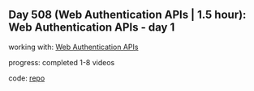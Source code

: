 ## Day 508 (Web Authentication APIs | 1.5 hour): Web Authentication APIs - day 1

working with: [Web Authentication APIs](https://frontendmasters.com/courses/web-auth-apis/)

progress: completed 1-8 videos

code: [repo](https://github.com/alexvyber/fem-web-authentication-apis-2023-3.git)